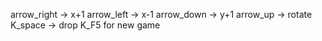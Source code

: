 arrow_right -> x+1
arrow_left -> x-1
arrow_down -> y+1
arrow_up -> rotate
K_space -> drop
K_F5 for new game